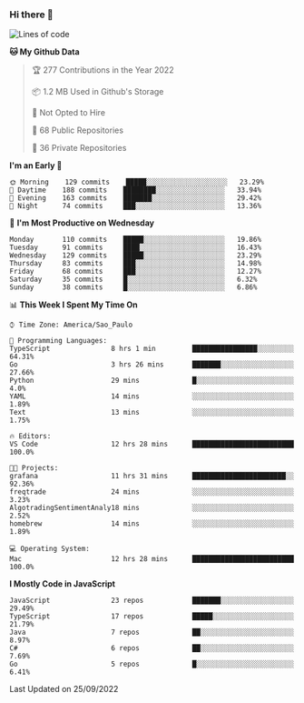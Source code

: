### Hi there 👋

<!--
**guicaulada/guicaulada** is a ✨ _special_ ✨ repository because its `README.md` (this file) appears on your GitHub profile.

Here are some ideas to get you started:

- 🔭 I’m currently working on ...
- 🌱 I’m currently learning ...
- 👯 I’m looking to collaborate on ...
- 🤔 I’m looking for help with ...
- 💬 Ask me about ...
- 📫 How to reach me: ...
- 😄 Pronouns: ...
- ⚡ Fun fact: ...
-->

<!--START_SECTION:waka-->
![Lines of code](https://img.shields.io/badge/From%20Hello%20World%20I%27ve%20Written-2.6%20million%20lines%20of%20code-blue)

**🐱 My Github Data** 

> 🏆 277 Contributions in the Year 2022
 > 
> 📦 1.2 MB Used in Github's Storage 
 > 
> 🚫 Not Opted to Hire
 > 
> 📜 68 Public Repositories 
 > 
> 🔑 36 Private Repositories  
 > 
**I'm an Early 🐤** 

```text
🌞 Morning    129 commits    █████░░░░░░░░░░░░░░░░░░░░   23.29% 
🌆 Daytime    188 commits    ████████░░░░░░░░░░░░░░░░░   33.94% 
🌃 Evening    163 commits    ███████░░░░░░░░░░░░░░░░░░   29.42% 
🌙 Night      74 commits     ███░░░░░░░░░░░░░░░░░░░░░░   13.36%

```
📅 **I'm Most Productive on Wednesday** 

```text
Monday       110 commits    █████░░░░░░░░░░░░░░░░░░░░   19.86% 
Tuesday      91 commits     ████░░░░░░░░░░░░░░░░░░░░░   16.43% 
Wednesday    129 commits    █████░░░░░░░░░░░░░░░░░░░░   23.29% 
Thursday     83 commits     ███░░░░░░░░░░░░░░░░░░░░░░   14.98% 
Friday       68 commits     ███░░░░░░░░░░░░░░░░░░░░░░   12.27% 
Saturday     35 commits     █░░░░░░░░░░░░░░░░░░░░░░░░   6.32% 
Sunday       38 commits     █░░░░░░░░░░░░░░░░░░░░░░░░   6.86%

```


📊 **This Week I Spent My Time On** 

```text
⌚︎ Time Zone: America/Sao_Paulo

💬 Programming Languages: 
TypeScript               8 hrs 1 min         ████████████████░░░░░░░░░   64.31% 
Go                       3 hrs 26 mins       ███████░░░░░░░░░░░░░░░░░░   27.66% 
Python                   29 mins             █░░░░░░░░░░░░░░░░░░░░░░░░   4.0% 
YAML                     14 mins             ░░░░░░░░░░░░░░░░░░░░░░░░░   1.89% 
Text                     13 mins             ░░░░░░░░░░░░░░░░░░░░░░░░░   1.75%

🔥 Editors: 
VS Code                  12 hrs 28 mins      █████████████████████████   100.0%

🐱‍💻 Projects: 
grafana                  11 hrs 31 mins      ███████████████████████░░   92.36% 
freqtrade                24 mins             ░░░░░░░░░░░░░░░░░░░░░░░░░   3.23% 
AlgotradingSentimentAnaly18 mins             ░░░░░░░░░░░░░░░░░░░░░░░░░   2.52% 
homebrew                 14 mins             ░░░░░░░░░░░░░░░░░░░░░░░░░   1.89%

💻 Operating System: 
Mac                      12 hrs 28 mins      █████████████████████████   100.0%

```

**I Mostly Code in JavaScript** 

```text
JavaScript               23 repos            ███████░░░░░░░░░░░░░░░░░░   29.49% 
TypeScript               17 repos            █████░░░░░░░░░░░░░░░░░░░░   21.79% 
Java                     7 repos             ██░░░░░░░░░░░░░░░░░░░░░░░   8.97% 
C#                       6 repos             ██░░░░░░░░░░░░░░░░░░░░░░░   7.69% 
Go                       5 repos             █░░░░░░░░░░░░░░░░░░░░░░░░   6.41%

```



 Last Updated on 25/09/2022
<!--END_SECTION:waka-->
